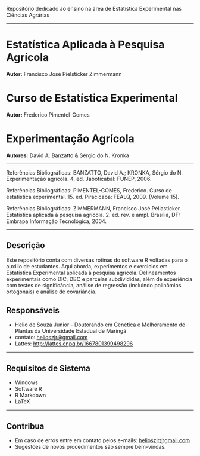 Repositório dedicado ao ensino na área de Estatística Experimental nas Ciências Agrárias

***
# Estatística Aplicada à Pesquisa Agrícola  
**Autor:** Francisco José Pielsticker Zimmermann  

# Curso de Estatística Experimental  
**Autor:** Frederico Pimentel-Gomes  

# Experimentação Agrícola  
**Autores:** David A. Banzatto & Sérgio do N. Kronka

---


Referências Bibliográficas: BANZATTO, David A.; KRONKA, Sérgio do N. Experimentação agrícola. 4. ed. Jaboticabal: FUNEP, 2006.

Referências Bibliográficas: PIMENTEL-GOMES, Frederico. Curso de estatística experimental. 15. ed. Piracicaba: FEALQ, 2009. (Volume 15).

Referências Bibliográficas: ZIMMERMANN, Francisco José Péliasticker. Estatística aplicada à pesquisa agrícola. 2. ed. rev. e ampl. Brasília, DF: Embrapa Informação Tecnológica, 2004.

***
## Descrição

Este repositório conta com diversas rotinas do software R voltadas para o auxilio de estudantes. Aqui aborda, experimentos e exercicios em Estatística Experimental aplicada à pesquisa agrícola. Delineamentos experimentais como DIC, DBC e parcelas subdivididas, além de experiência com testes de significância, análise de regressão (incluindo polinômios ortogonais) e análise de covariância.

## Responsáveis

- Helio de Souza Junior - Doutorando em Genética e Melhoramento de Plantas da Universidade Estadual de Maringá 
- contato: helioszjr@gmail.com
- Lattes: http://lattes.cnpq.br/1667801399498296

***
## Requisitos de Sistema

- Windows
- Software R
- R Markdown
- LaTeX

***
## Contribua

- Em caso de erros entre em contato pelos e-mails: helioszjr@gmail.com
- Sugestões de novos procedimentos são sempre bem-vindas.

